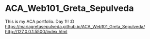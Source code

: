 # ACA_Web101_Greta_Sepulveda
This is my ACA portfolio. Day 1!! :D https://mariagretasepulveda.github.io/ACA_Web101_Greta_Sepulveda/ 
http://127.0.0.1:5500/index.html


